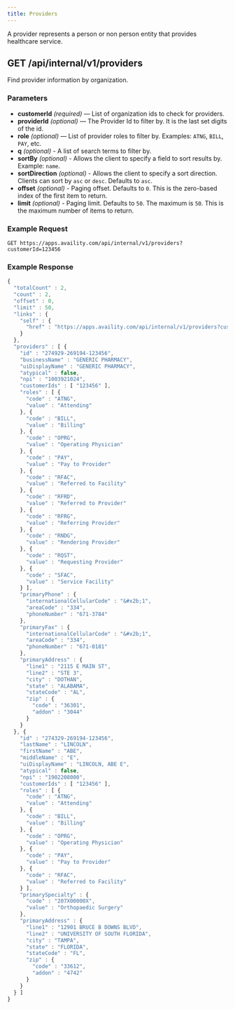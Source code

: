 ```yaml
---
title: Providers
---
```


A provider represents a person or non person entity that provides healthcare service.

## GET /api/internal/v1/providers

Find provider information by organization.

### Parameters

-   **customerId** _(required)_ — List of organization ids to check for providers.
-   **providerId** _(optional)_ — The Provider Id to filter by. It is the last set digits of the id.
-   **role** _(optional)_ — List of provider roles to filter by. Examples: `ATNG`, `BILL`, `PAY`, etc.
-   **q** _(optional)_ - A list of search terms to filter by.
-   **sortBy** _(optional)_ - Allows the client to specify a field to sort results by. Example: `name`.
-   **sortDirection** _(optional)_ - Allows the client to specify a sort direction. Clients can sort by `asc` or `desc`. Defaults to `asc`.
-   **offset** _(optional)_ - Paging offset. Defaults to `0`. This is the zero-based index of the first item to return.
-   **limit** _(optional)_ - Paging limit. Defaults to `50`. The maximum is `50`. This is the maximum number of items to return.

### Example Request

```
GET https://apps.availity.com/api/internal/v1/providers?customerId=123456
```

### Example Response

```javascript
{
  "totalCount" : 2,
  "count" : 2,
  "offset" : 0,
  "limit" : 50,
  "links" : {
    "self" : {
      "href" : "https://apps.availity.com/api/internal/v1/providers?customerId=123456"
    }
  },
  "providers" : [ {
    "id" : "274929-269194-123456",
    "businessName" : "GENERIC PHARMACY",
    "uiDisplayName" : "GENERIC PHARMACY",
    "atypical" : false,
    "npi" : "1003921024",
    "customerIds" : [ "123456" ],
    "roles" : [ {
      "code" : "ATNG",
      "value" : "Attending"
    }, {
      "code" : "BILL",
      "value" : "Billing"
    }, {
      "code" : "OPRG",
      "value" : "Operating Physician"
    }, {
      "code" : "PAY",
      "value" : "Pay to Provider"
    }, {
      "code" : "RFAC",
      "value" : "Referred to Facility"
    }, {
      "code" : "RFRD",
      "value" : "Referred to Provider"
    }, {
      "code" : "RFRG",
      "value" : "Referring Provider"
    }, {
      "code" : "RNDG",
      "value" : "Rendering Provider"
    }, {
      "code" : "RQST",
      "value" : "Requesting Provider"
    }, {
      "code" : "SFAC",
      "value" : "Service Facility"
    } ],
    "primaryPhone" : {
      "internationalCellularCode" : "&#x2b;1",
      "areaCode" : "334",
      "phoneNumber" : "671-3784"
    },
    "primaryFax" : {
      "internationalCellularCode" : "&#x2b;1",
      "areaCode" : "334",
      "phoneNumber" : "671-0181"
    },
    "primaryAddress" : {
      "line1" : "2115 E MAIN ST",
      "line2" : "STE 3",
      "city" : "DOTHAN",
      "state" : "ALABAMA",
      "stateCode" : "AL",
      "zip" : {
        "code" : "36301",
        "addon" : "3044"
      }
    }
  }, {
    "id" : "274329-269194-123456",
    "lastName" : "LINCOLN",
    "firstName" : "ABE",
    "middleName" : "E",
    "uiDisplayName" : "LINCOLN, ABE E",
    "atypical" : false,
    "npi" : "1902208000",
    "customerIds" : [ "123456" ],
    "roles" : [ {
      "code" : "ATNG",
      "value" : "Attending"
    }, {
      "code" : "BILL",
      "value" : "Billing"
    }, {
      "code" : "OPRG",
      "value" : "Operating Physician"
    }, {
      "code" : "PAY",
      "value" : "Pay to Provider"
    }, {
      "code" : "RFAC",
      "value" : "Referred to Facility"
    } ],
    "primarySpecialty" : {
      "code" : "207X00000X",
      "value" : "Orthopaedic Surgery"
    },
    "primaryAddress" : {
      "line1" : "12901 BRUCE B DOWNS BLVD",
      "line2" : "UNIVERSITY OF SOUTH FLORIDA",
      "city" : "TAMPA",
      "state" : "FLORIDA",
      "stateCode" : "FL",
      "zip" : {
        "code" : "33612",
        "addon" : "4742"
      }
    }
  } ]
}
```
